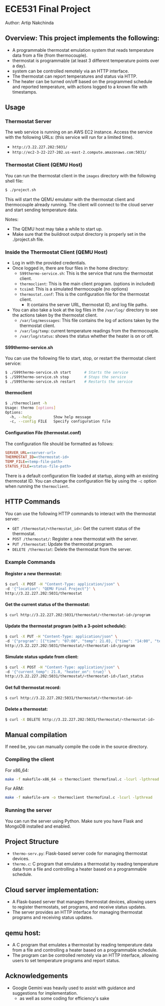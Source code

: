 # ECE531 Final Project
Author: Artip Nakchinda

## Overview: This project implements the following:
- A programmable thermostat emulation system that reads temperature data from a file (from thermocouple).
- thermostat is programmable (at least 3 different temperature points over a day).
- system can be controlled remotely via an HTTP interface.
- The thermostat can report temperatures and status via HTTP.
- The heater can be turned on/off based on the programmed schedule and reported temperature, with actions logged to a known file with timestamps.

## Usage
### Thermostat Server
The web service is running on an AWS EC2 instance. Access the service with the following URLs: (this service will run for a limited time).
- `http://3.22.227.202:5031/`
- `http://ec2-3-22-227-202.us-east-2.compute.amazonaws.com:5031/`

### Thermostat Client (QEMU Host)
You can run the thermostat client in the `images` directory with the following shell file:
```bash
$ ./project.sh
```
This will start the QEMU emulator with the thermostat client and thermocouple already running. The client will connect to the cloud server and start sending temperature data.

Notes: 
- The QEMU host may take a while to start up.
- Make sure that the buildroot output directory is properly set in the ./project.sh file.


### Inside the Thermostat Client (QEMU Host)
- Log in with the provided credentials.
- Once logged in, there are four files in the home directory:
    - `S99thermo-service.sh`: This is the service that runs the thermostat client.
    - `thermoclient`: This is the main client program. (options in included)
    - `tcsimd`: This is a simulated thermocouple (no options)
    - `thermostat.conf`: This is the configuration file for the thermostat client.
        - It contains the server URL, thermostat ID, and log file paths.
- You can also take a look at the log files in the `/var/log/` directory to see the actions taken by the thermostat client.
    - `/var/log/messsages`: This file contains the log of actions taken by the thermostat client.
    - `/var/log/temp`: current temperature readings from the thermocouple.
    - `/var/log/status`: shows the status whether the heater is on or off.

#### S99thermo-service.sh
You can use the following file to start, stop, or restart the thermostat client service:
```bash
$ ./S99thermo-service.sh start      # Starts the service
$ ./S99thermo-service.sh stop       # Stops the service
$ ./S99thermo-service.sh restart    # Restarts the service
```

#### thermoclient
```bash
$ ./thermoclient -h
Usage: thermo [options]
Options:
  -h, --help          Show help message
  -c, --config FILE   Specify configuration file
```

#### Configuration File (thermostat.conf)
The configuration file should be formatted as follows:
```ini
SERVER_URL=<server-url>
THERMOSTAT_ID=<thermostat-id>
TEMP_FILE=<temp-file-path>
STATUS_FILE=<status-file-path>
```
There is a default configuration file loaded at startup, along with an existing thermostat ID. You can change the configuration file by using the `-c` option when running the `thermoclient`.


## HTTP Commands
You can use the following HTTP commands to interact with the thermostat server:
- `GET /thermostat/<thermostat_id>`: Get the current status of the thermostat.
- `POST /thermostat/`: Register a new thermostat with the server.
- `PUT /thermostat`: Update the thermostat program.
- `DELETE /thermostat`: Delete the thermostat from the server.

### Example Commands
#### Register a new thermostat:
```bash
$ curl -X POST -H "Content-Type: application/json" \
-d '{"location": "QEMU Final Project"}' \
http://3.22.227.202:5031/thermostat
```

#### Get the current status of the thermostat:
```bash
$ curl http://3.22.227.202:5031/thermostat/<thermostat-id>/program
```

#### Update the thermostat program (with a 3-point schedule):
```bash
$ curl -X PUT -H "Content-Type: application/json" \
-d '{"program": [{"time": "07:00", "temp": 21.0}, {"time": "14:00", "temp": 22.5}, {"time": "22:00", "temp": 19.0}]}' \
http://3.22.227.202:5031/thermostat/<thermostat-id>/program
```

#### Simulate status update from client:
```bash
$ curl -X POST -H "Content-Type: application/json" \
-d '{"current_temp": 21.8, "heater_on": true}' \
http://3.22.227.202:5031/thermostat/<thermostat-id>/last_status
```

#### Get full thermostat record:
```bash
$ curl http://3.22.227.202:5031/thermostat/<thermostat-id>
```

#### Delete a thermostat:
```bash
$ curl -X DELETE http://3.22.227.202:5031/thermostat/<thermostat-id>
```

## Manual compilation
If need be, you can manually compile the code in the source directory.
### Compiling the client
For x86_64: 
```bash
make -f makefile-x86_64 -o thermoclient thermofinal.c -lcurl -lpthread
```
For ARM:
```bash
make -f makefile-arm -o thermoclient thermofinal.c -lcurl -lpthread
```
### Running the server
You can run the server using Python. Make sure you have Flask and MongoDB installed and enabled.

## Project Structure
- `thermo-serv.py`: Flask-based server code for managing thermostat devices.
- `thermo.c`: C program that emulates a thermostat by reading temperature data from a file and controlling a heater based on a programmable schedule.

## Cloud server implementation:
- A Flask-based server that manages thermostat devices, allowing users to register thermostats, set programs, and receive status updates.
- The server provides an HTTP interface for managing thermostat programs and receiving status updates.

## qemu host:
- A C program that emulates a thermostat by reading temperature data from a file and controlling a heater based on a programmable schedule.
- The program can be controlled remotely via an HTTP interface, allowing users to set temperature programs and report status.

## Acknowledgements
- Google Gemini was heavily used to assist with guidance and suggestions for implementation.
    - as well as some coding for efficiency's sake
